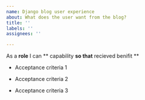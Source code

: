 ```yaml
---
name: Django blog user experience
about: What does the user want from the blog?
title: ''
labels: ''
assignees: ''

---
```


As a **role**  I can ** capability **so that** recieved benifit **

- Acceptance criteria 1

- Acceptance criteria 2

- Acceptance criteria 3
